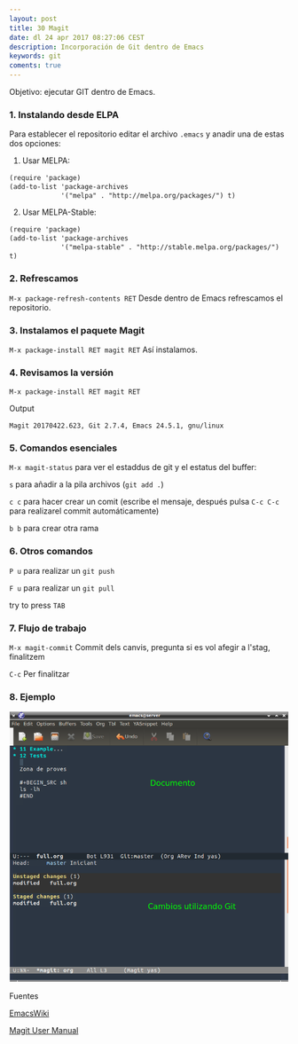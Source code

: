 ```yaml
---
layout: post
title: 30 Magit
date: dl 24 apr 2017 08:27:06 CEST 
description: Incorporación de Git dentro de Emacs
keywords: git
coments: true
---
```


Objetivo: ejecutar GIT dentro de Emacs.

### 1. Instalando desde ELPA

Para establecer el repositorio editar el archivo `.emacs` y anadir una de estas dos opciones:

1. Usar MELPA:

```
(require 'package)
(add-to-list 'package-archives
             '("melpa" . "http://melpa.org/packages/") t)
```
2. Usar MELPA-Stable:

```
(require 'package)
(add-to-list 'package-archives
             '("melpa-stable" . "http://stable.melpa.org/packages/") t)
```

### 2. Refrescamos

`M-x package-refresh-contents RET` Desde dentro de Emacs refrescamos el repositorio.

### 3. Instalamos el paquete Magit

`M-x package-install RET magit RET` Así instalamos.

### 4. Revisamos la versión

```
M-x package-install RET magit RET
```

Output

```
Magit 20170422.623, Git 2.7.4, Emacs 24.5.1, gnu/linux
```

### 5. Comandos esenciales

`M-x magit-status` para ver el estaddus de git y el estatus del buffer:

`s` para añadir a la pila archivos (`git add .`)

`c c` para hacer crear un comit (escribe el mensaje, después pulsa `C-c C-c` para realizarel commit automáticamente)

`b b` para crear otra rama

### 6. Otros comandos

`P u` para realizar un `git push`

`F u` para realizar un `git pull`

 try to press `TAB`

### 7. Flujo de trabajo

`M-x magit-commit` Commit dels canvis, pregunta si es vol afegir a l'stag, finalitzem

`C-c` Per finalitzar

### 8. Ejemplo

![magit](/images/magit.png)


Fuentes

[EmacsWiki](https://www.emacswiki.org/emacs/Magit)

[Magit User Manual](https://magit.vc/manual/magit/index.html#SEC_Contents)
